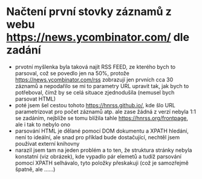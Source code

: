 # Načtení první stovky záznamů z webu https://news.ycombinator.com/ dle zadání

- prvotní myšlenka byla taková najít RSS FEED, ze kterého bych to parsoval, což se povedlo jen na 50%, protože https://news.ycombinator.com/rss zobrazují jen prvních cca 30 záznamů a nepodařilo se mi to parametry URL upravit tak, jak bych to potřeboval, čímž by se celá situace zjednodušila (nemusel bych parsovat HTML)
- poté jsem šel cestou tohoto https://hnrss.github.io/, kde šlo URL parametrizovat pro počet záznamů atp. ale zase žádná z verzí nebyla 1:1 se zadáním, nejblíže se tomu blížila tahle https://hnrss.org/frontpage, ale i tak to nebylo ono
- parsování HTML je dělané pomocí DOM dokumentu a XPATH hledání, není to ideální, ale snad pro příklad bude dostačující, nechtěl jsem používat externí knihovny 
- narazil jsem tam na jeden problém a to ten, že struktura stránky nebyla konstatní (viz obrázek), kde vypadlo pár elemetů a tudíž parsování pomocí XPATH selhávalo, tyto položky přeskakuji (což je samozřejmě špatně, ale ......)